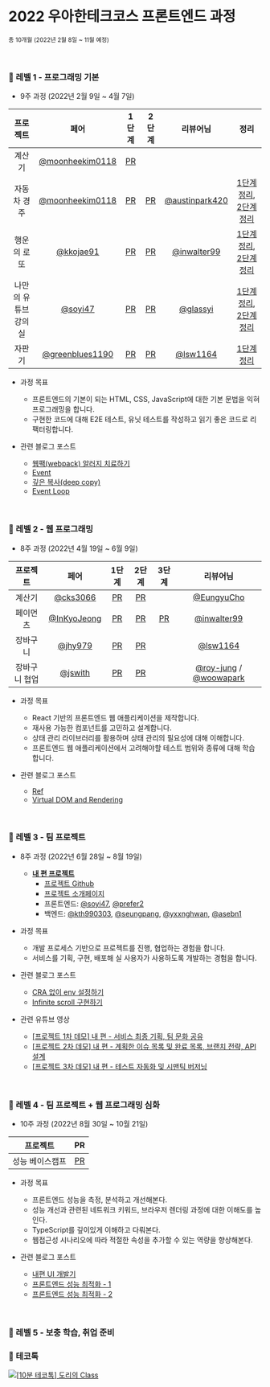 # 2022 우아한테크코스 프론트엔드 과정

<sub>총 10개월 (2022년 2월 8일 ~ 11월 예정)</sub>

<br />

### 🐠 레벨 1 - 프로그래밍 기본
- 9주 과정 (2022년 2월 9일 ~ 4월 7일)

|       프로젝트       |                     페어                     |                                   1단계                                    |                                   2단계                                    |                      리뷰어님                     |           정리
| :------------------: | :------------------------------------------: | :------------------------------------------------------------------------: | :------------------------------------------------------------------------: | :------------------------------------------------: | :------------------------------------------------:
|        계산기        |    [@moonheekim0118](https://github.com/moonheekim0118)    |     [PR](https://github.com/woowacourse/javascript-calculator/pull/45)     |                                                                            |                                                    |          |       
|     자동차 경주      |    [@moonheekim0118](https://github.com/moonheekim0118)    |     [PR](https://github.com/woowacourse/javascript-racingcar/pull/63)      |     [PR](https://github.com/woowacourse/javascript-racingcar/pull/146)     |       [@austinpark420](https://github.com/austinpark420)       |        [1단계 정리](https://prefer2.tistory.com/entry/Level-1-%EB%AF%B8%EC%85%98-1-%EC%9E%90%EB%8F%99%EC%B0%A8-%EA%B2%BD%EC%A3%BC-%EA%B2%8C%EC%9E%84-1%EB%8B%A8%EA%B3%84?category=1261312), [2단계 정리](https://prefer2.tistory.com/entry/Level-1-%EB%AF%B8%EC%85%98-1-%EC%9E%90%EB%8F%99%EC%B0%A8-%EA%B2%BD%EC%A3%BC-%EA%B2%8C%EC%9E%84-2%EB%8B%A8%EA%B3%84?category=1261312) |
|     행운의 로또      |  [@kkojae91](https://github.com/kkojae91)  |       [PR](https://github.com/woowacourse/javascript-lotto/pull/112)       |       [PR](https://github.com/woowacourse/javascript-lotto/pull/138)       |       [@inwalter99](https://github.com/inwalter99)       |   [1단계 정리](https://prefer2.tistory.com/entry/%EC%9A%B0%ED%85%8C%EC%BD%94-%EB%AF%B8%EC%85%98-2-%EB%A1%9C%EB%98%90-%EB%AF%B8%EC%85%98-1%EB%8B%A8%EA%B3%84?category=1261312), [2단계 정리](https://prefer2.tistory.com/entry/%EC%9A%B0%ED%85%8C%EC%BD%94-%EB%AF%B8%EC%85%98-2-%EB%A1%9C%EB%98%90-%EB%AF%B8%EC%85%98-2%EB%8B%A8%EA%B3%84?category=1261312)    |
| 나만의 유튜브 강의실 | [@soyi47](https://github.com/soyi47) | [PR](https://github.com/woowacourse/javascript-youtube-classroom/pull/85) | [PR](https://github.com/woowacourse/javascript-youtube-classroom/pull/127) |      [@glassyi](https://github.com/glassyi)      |    [1단계 정리](https://prefer2.tistory.com/entry/%EC%9A%B0%ED%85%8C%EC%BD%94-%EB%82%98%EB%A7%8C%EC%9D%98-%EC%9C%A0%ED%8A%9C%EB%B8%8C-%EA%B0%95%EC%9D%98%EC%8B%A4-%EB%AF%B8%EC%85%98-1%EB%8B%A8%EA%B3%84?category=1261312), [2단계 정리](https://prefer2.tistory.com/entry/%EC%9A%B0%ED%85%8C%EC%BD%94-%EB%AF%B8%EC%85%98-3-%EB%82%98%EB%A7%8C%EC%9D%98-%EC%9C%A0%ED%8A%9C%EB%B8%8C-%EA%B0%95%EC%9D%98%EC%8B%A4-%EB%AF%B8%EC%85%98-2%EB%8B%A8%EA%B3%84?category=1261312)      |
|        자판기        | [@greenblues1190](https://github.com/greenblues1190) |   [PR](https://github.com/woowacourse/javascript-vendingmachine/pull/28)   |   [PR](https://github.com/woowacourse/javascript-vendingmachine/pull/65)   | [@lsw1164](https://github.com/lsw1164) |   [1단계 정리](https://prefer2.tistory.com/entry/Level-1-%EB%AF%B8%EC%85%98-4-%EC%9E%90%ED%8C%90%EA%B8%B0-%EB%AF%B8%EC%85%98-1%EB%8B%A8%EA%B3%84?category=1261312)      |


- 과정 목표
  - 프론트엔드의 기본이 되는 HTML, CSS, JavaScript에 대한 기본 문법을 익혀 프로그래밍을 합니다.
  - 구현한 코드에 대해 E2E 테스트, 유닛 테스트를 작성하고 읽기 좋은 코드로 리팩터링합니다.

- 관련 블로그 포스트
  - [웹팩(webpack) 알러지 치료하기](https://prefer2.tistory.com/entry/%EC%9B%B9%ED%8C%A9webpack-%EC%95%8C%EB%9F%AC%EC%A7%80-%EC%B9%98%EB%A3%8C%ED%95%98%EA%B8%B0-1)
  - [Event](https://prefer2.tistory.com/entry/Javascript-Event)
  - [깊은 복사(deep copy)](https://prefer2.tistory.com/entry/Javascript-%EA%B9%8A%EC%9D%80-%EB%B3%B5%EC%82%ACdeep-copy)
  - [Event Loop](https://prefer2.tistory.com/entry/Javascript-Event-Loop)
  
<br/>

### 🐠 레벨 2 - 웹 프로그래밍
- 8주 과정 (2022년 4월 19일 ~ 6월 9일)

|   프로젝트    |                     페어                     |                                 1단계                                 |                                 2단계                                 | 3단계                                                        |                                           리뷰어님                                            
| :-----------: | :------------------------------------------: | :-------------------------------------------------------------------: | :-------------------------------------------------------------------: | :------------------------------------------------------------: | :-------------------------------------------------------------------------------------------:
|    계산기     |    [@cks3066](https://github.com/cks3066)    |     [PR](https://github.com/woowacourse/react-calculator/pull/7)     |     [PR](https://github.com/woowacourse/react-calculator/pull/55)     |                                                              |                           [@EungyuCho](https://github.com/EungyuCho)                            |          |
|   페이먼츠    | [@InKyoJeong](https://github.com/InKyoJeong) |      [PR](https://github.com/woowacourse/react-payments/pull/90)      |     [PR](https://github.com/woowacourse/react-payments/pull/130)      | [PR](https://github.com/woowacourse/react-payments/pull/164) |                           [@inwalter99](https://github.com/inwalter99)                            |          |
|   장바구니    |     [@jhy979](https://github.com/jhy979)     |   [PR](https://github.com/woowacourse/react-shopping-cart/pull/74)    |   [PR](https://github.com/woowacourse/react-shopping-cart/pull/111)   |                                                              | [@lsw1164](https://github.com/lsw1164) |          |
| 장바구니 협업 |     [@jswith](https://github.com/jswith)     | [PR](https://github.com/woowacourse/react-shopping-cart-prod/pull/11) | [PR](https://github.com/woowacourse/react-shopping-cart-prod/pull/59) |                                                              |                            [@roy-jung](https://github.com/roy-jung) / [@woowapark](https://github.com/woowapark)                               |          |

- 과정 목표
  - React 기반의 프론트엔드 웹 애플리케이션을 제작합니다.
  - 재사용 가능한 컴포넌트를 고민하고 설계합니다.
  - 상태 관리 라이브러리를 활용하며 상태 관리의 필요성에 대해 이해합니다.
  - 프론트엔드 웹 애플리케이션에서 고려해야할 테스트 범위와 종류에 대해 학습합니다.

- 관련 블로그 포스트
  - [Ref](https://prefer2.tistory.com/entry/Ref)
  - [Virtual DOM and Rendering](https://prefer2.tistory.com/entry/React-Virtual-DOM-and-Rendering)
  
<br/>

### 🐠 레벨 3 - 팀 프로젝트
- 8주 과정 (2022년 6월 28일 ~ 8월 19일)
  - [**내 편 프로젝트**](https://www.naepyeon.site/)
    - [프로젝트 Github](https://github.com/woowacourse-teams/2022-nae-pyeon)
    - [프로젝트 소개페이지](https://sites.google.com/woowahan.com/woowacourse-demo-4th/%ED%94%84%EB%A1%9C%EC%A0%9D%ED%8A%B8/%EB%82%B4%ED%8E%B8?authuser=0)
    - 프론트엔드: [@soyi47](https://github.com/soyi47), [@prefer2](https://github.com/prefer2)
    - 백엔드: [@kth990303](https://github.com/kth990303), [@seungpang](https://github.com/seungpang), [@yxxnghwan](https://github.com/yxxnghwan), [@asebn1](https://github.com/asebn1)

- 과정 목표
  - 개발 프로세스 기반으로 프로젝트를 진행, 협업하는 경험을 합니다.
  - 서비스를 기획, 구현, 배포해 실 사용자가 사용하도록 개발하는 경험을 합니다.

- 관련 블로그 포스트
  - [CRA 없이 env 설정하기](https://github.com/woowacourse-teams/2022-nae-pyeon/wiki/CRA-%EC%97%86%EC%9D%B4-env-%EC%84%A4%EC%A0%95%ED%95%98%EA%B8%B0)
  - [Infinite scroll 구현하기](https://github.com/woowacourse-teams/2022-nae-pyeon/wiki/Infinite-scroll-%EA%B5%AC%ED%98%84%ED%95%98%EA%B8%B0)
- 관련 유튜브 영상
  - [[프로젝트 1차 데모] 내 편 - 서비스 최종 기획, 팀 문화 공유](https://www.youtube.com/watch?v=77dPR8V_yB4&t=3s)
  - [[프로젝트 2차 데모] 내 편 - 계획한 이슈 목록 및 완료 목록, 브랜치 전략, API 설계](https://www.youtube.com/watch?v=0ianPJCqdec)
  - [[프로젝트 3차 데모] 내 편 - 테스트 자동화 및 시맨틱 버저닝](https://www.youtube.com/watch?v=LBkKcpwh7Yg)

<br/>

### 🐠 레벨 4 - 팀 프로젝트 + 웹 프로그래밍 심화
- 10주 과정 (2022년 8월 30일 ~ 10월 21일)

|       프로젝트       |                                    PR                                    |                          
| :------------------: | :------------------------------------------------------------------------: | 
|        성능 베이스캠프        |     [PR](https://github.com/woowacourse/perf-basecamp/pull/38)     |                                                        
- 과정 목표
  - 프론트엔드 성능을 측정, 분석하고 개선해본다.
  - 성능 개선과 관련된 네트워크 키워드, 브라우저 렌더링 과정에 대한 이해도를 높인다.
  - TypeScript를 깊이있게 이해하고 다뤄본다.
  - 웹접근성 시나리오에 따라 적절한 속성을 추가할 수 있는 역량을 향상해본다.

- 관련 블로그 포스트
  - [내편 UI 개발기](https://prefer2.tistory.com/entry/%EB%82%B4%ED%8E%B8-UI-%EA%B0%9C%EB%B0%9C%EA%B8%B0)
  - [프론트엔드 성능 최적화 - 1
](https://prefer2.tistory.com/entry/%ED%94%84%EB%A1%A0%ED%8A%B8%EC%97%94%EB%93%9C-%EC%84%B1%EB%8A%A5-%EC%B5%9C%EC%A0%81%ED%99%94-1)
  - [프론트엔드 성능 최적화 - 2](https://prefer2.tistory.com/entry/%ED%94%84%EB%A1%A0%ED%8A%B8%EC%97%94%EB%93%9C-%EC%84%B1%EB%8A%A5-%EC%B5%9C%EC%A0%81%ED%99%94-2)

<br/>

### 🐠 레벨 5 - 보충 학습, 취업 준비



### 🐠 테코톡


[![[10분 테코톡] 도리의 Class](http://img.youtube.com/vi/HujbNZ9IWF8/0.jpg)](https://youtu.be/HujbNZ9IWF8?t=0s)


